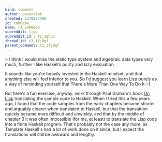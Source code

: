 ```yaml
---
kind: comment
author: pozorvlak
created: 1370257498
id: cab6qoe
name: t1_cab6qoe
subreddit: lisp
subreddit_id : t5_2qh35
thread_id: t3_1fj0qf
parent_comment: t3_1fj0qf
---
```


&gt; I think I would miss the static type system and algebraic data types very much, further I like Haskell’s purity and lazy evaluation

It sounds like you're heavily invested in the Haskell mindset, and that anything else will feel inferior to you. So I'd suggest you learn Lisp purely as a way of reminding yourself that There's More Than One Way To Do It :-)

But here's a fun exercise, anyway: work through Paul Graham's book [On Lisp](http://www.paulgraham.com/onlisp.html) translating the sample code to Haskell. When I tried this a few years ago, I found that the code samples from the early chapters became shorter and arguably clearer when translated to Haskell, but that the translation quickly became more difficult and unwieldy, and that by the middle of chapter 3 it was often impossible (for me, at least) to translate the Lisp code into a finite Haskell program. That's probably not the case any more, as Template Haskell's had a lot of work done on it since, but I expect the translations will still be awkward and lengthy.
